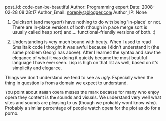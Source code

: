 post_id: code-can-be-beautiful
Author: Programming expert
Date: 2008-02-28 08:28:17
Author_Email: noreply@blogger.com
Author_IP: None

1. Quicksort (and mergsort) have nothing to do with being 'in-place' or not.
There are in-place versions of both (though in place merge sort is usually
called heap sort) and.... functional-friendly versions of both. :)

2. Understanding is very much bound with beuty.  When I used to read Smalltalk
code I thought it was awful because I didn't understand it (the same problem
Georgi has above).  After I learned the syntax and saw the elegance of what it
was doing it quickly became the most beutiful language I have ever seen.  Lisp
is high on that list as well, based on it's simplicity and elegance.

Things we don't understand we tend to see as *ugly*.  Especially when the
thing in question is from a domain we expect to understand.

You point about Italian opera misses the mark because for many who enjoy opera
they content is the sounds and visuals.  We understand very well what sites
and sounds are pleasing to us (though we probably wont know why).  Probably a
similar percentage of people watch opera for the plot as do for a porno.
